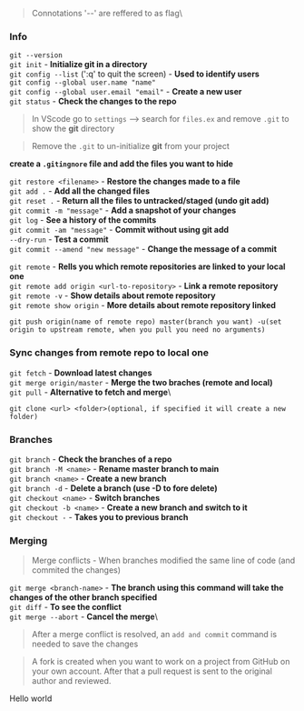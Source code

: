 > Connotations '--' are reffered to as flag\

### Info
`git --version`\
`git init` - **Initialize git in a directory**\
`git config --list` (':q' to quit the screen) - **Used to identify users**\
`git config --global user.name "name"`\
`git config --global user.email "email"` - **Create a new user**\
`git status` - **Check the changes to the repo**

>In VScode go to `settings` --> search for `files.ex` and remove `.git` to show the **git** directory

> Remove the `.git` to un-initialize **git** from your project


**create a `.gitingnore` file and add the files you want to hide**

`git restore <filename>` - **Restore the changes made to a file**\
`git add .` - **Add all the changed files**\
`git reset .` - **Return all the files to untracked/staged (undo git add)**\
`git commit -m "message"` - **Add a snapshot of your changes**\
`git log` - **See a history of the commits**\
`git commit -am "message"` - **Commit without using git add**\
`--dry-run` - **Test a commit**\
`git commit --amend "new message"` - **Change the message of a commit**

`git remote` - **Rells you which remote repositories are linked to your local one**\
`git remote add origin <url-to-repository>` - **Link a remote repository**\
`git remote -v` - **Show details about remote repository**\
`git remote show origin` - **More details about remote repository linked**

```
git push origin(name of remote repo) master(branch you want) -u(set origin to upstream remote, when you pull you need no arguments)
```

### Sync changes from remote repo to local one
`git fetch` - **Download latest changes**\
`git merge origin/master` - **Merge the two braches (remote and local)**\
`git pull` - **Alternative to fetch and merge**\
```
git clone <url> <folder>(optional, if specified it will create a new folder)
```
### Branches
`git branch` - **Check the branches of a repo**\
`git branch -M <name>` - **Rename master branch to main**\
`git branch <name>` - **Create a new branch**\
`git branch -d` - **Delete a branch (use -D to fore delete)**\
`git checkout <name>` - **Switch branches**\
`git checkout -b <name>` - **Create a new branch and switch to it**\
`git checkout -` - **Takes you to previous branch**

### Merging
> Merge conflicts - When branches modified the same line of code (and commited the changes)

`git merge <branch-name>` - **The branch using this command will take the changes of the other branch specified**\
`git diff` - **To see the conflict**\
`git merge --abort` - **Cancel the merge**\
> After a merge conflict is resolved, an `add and commit` command is needed to save the changes

>A fork is created when you want to work on a project from GitHub on your own account. After that a pull request is sent to the original author and reviewed.

Hello world